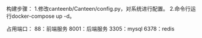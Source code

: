 构建步骤：
    1.修改canteenb/Canteen/config.py，对系统进行配置。
    2.命令行运行docker-compose up -d。

占用端口：
    88：前端服务
    8001：后端服务
    3305：mysql
    6378：redis